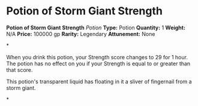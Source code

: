 # Potion of Storm Giant Strength

**Potion of Storm Giant Strength**
_Potion_
**Type:** Potion
**Quantity:** 1
**Weight:** N/A
**Price:** 100000 gp
**Rarity:** Legendary
**Attunement:** None

*<p>When you drink this potion, your Strength score changes to 29 for 1 hour. The potion has no effect on you if your Strength is equal to or greater than that score.

This potion's transparent liquid has floating in it a sliver of fingernail from a storm giant.</p>*